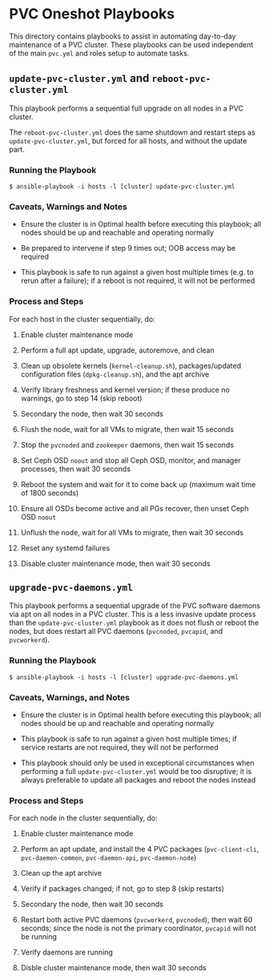 # PVC Oneshot Playbooks

This directory contains playbooks to assist in automating day-to-day maintenance of a PVC cluster. These playbooks can be used independent of the main `pvc.yml` and roles setup to automate tasks.

## `update-pvc-cluster.yml` and `reboot-pvc-cluster.yml`

This playbook performs a sequential full upgrade on all nodes in a PVC cluster.

The `reboot-pvc-cluster.yml` does the same shutdown and restart steps as `update-pvc-cluster.yml`, but forced for all hosts, and without the update part.

### Running the Playbook

```
$ ansible-playbook -i hosts -l [cluster] update-pvc-cluster.yml
```

### Caveats, Warnings and Notes

* Ensure the cluster is in Optimal health before executing this playbook; all nodes should be up and reachable and operating normally

* Be prepared to intervene if step 9 times out; OOB access may be required

* This playbook is safe to run against a given host multiple times (e.g. to rerun after a failure); if a reboot is not required, it will not be performed

### Process and Steps

For each host in the cluster sequentially, do:

1. Enable cluster maintenance mode

1. Perform a full apt update, upgrade, autoremove, and clean

1. Clean up obsolete kernels (`kernel-cleanup.sh`), packages/updated configuration files (`dpkg-cleanup.sh`), and the apt archive

1. Verify library freshness and kernel version; if these produce no warnings, go to step 14 (skip reboot)

1. Secondary the node, then wait 30 seconds

1. Flush the node, wait for all VMs to migrate, then wait 15 seconds

1. Stop the `pvcnoded` and `zookeeper` daemons, then wait 15 seconds

1. Set Ceph OSD `noout` and stop all Ceph OSD, monitor, and manager processes, then wait 30 seconds

1. Reboot the system and wait for it to come back up (maximum wait time of 1800 seconds)

1. Ensure all OSDs become active and all PGs recover, then unset Ceph OSD `noout`

1. Unflush the node, wait for all VMs to migrate, then wait 30 seconds

1. Reset any systemd failures

1. Disable cluster maintenance mode, then wait 30 seconds

## `upgrade-pvc-daemons.yml`

This playbook performs a sequential upgrade of the PVC software daemons via apt on all nodes in a PVC cluster. This is a less invasive update process than the `update-pvc-cluster.yml` playbook as it does not flush or reboot the nodes, but does restart all PVC daemons (`pvcnoded`, `pvcapid`, and `pvcworkerd`).

### Running the Playbook

```
$ ansible-playbook -i hosts -l [cluster] upgrade-pvc-daemons.yml
```

### Caveats, Warnings, and Notes

* Ensure the cluster is in Optimal health before executing this playbook; all nodes should be up and reachable and operating normally

* This playbook is safe to run against a given host multiple times; if service restarts are not required, they will not be performed

* This playbook should only be used in exceptional circumstances when performing a full `update-pvc-cluster.yml` would be too disruptive; it is always preferable to update all packages and reboot the nodes instead

### Process and Steps

For each node in the cluster sequentially, do:

1. Enable cluster maintenance mode

1. Perform an apt update, and install the 4 PVC packages (`pvc-client-cli`, `pvc-daemon-common`, `pvc-daemon-api`, `pvc-daemon-node`)

1. Clean up the apt archive

1. Verify if packages changed; if not, go to step 8 (skip restarts)

1. Secondary the node, then wait 30 seconds

1. Restart both active PVC daemons (`pvcworkerd`, `pvcnoded`), then wait 60 seconds; since the node is not the primary coordinator, `pvcapid` will not be running

1. Verify daemons are running

1. Disble cluster maintenance mode, then wait 30 seconds
